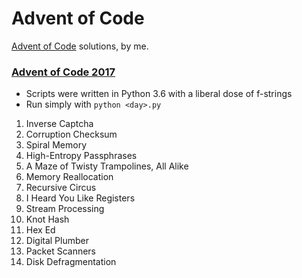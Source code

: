 # Advent of Code

[Advent of Code](http://adventofcode.com/) solutions, by me.

### [Advent of Code 2017](http://adventofcode.com/2017)

* Scripts were written in Python 3.6 with a liberal dose of f-strings
* Run simply with `python <day>.py`

1. Inverse Captcha
2. Corruption Checksum
3. Spiral Memory
4. High-Entropy Passphrases
5. A Maze of Twisty Trampolines, All Alike
6. Memory Reallocation
7. Recursive Circus
8. I Heard You Like Registers
9. Stream Processing
10. Knot Hash
11. Hex Ed
12. Digital Plumber
13. Packet Scanners
14. Disk Defragmentation
